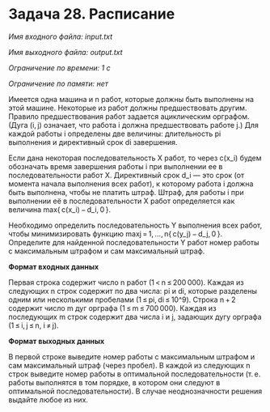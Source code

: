 # Задача 28. Расписание

*Имя входного файла: input.txt*

*Имя выходного файла: output.txt*

*Ограничение по времени: 1 с*

*Ограничение по памяти: нет*

Имеется одна машина и n работ, которые должны быть выполнены на этой машине. Некоторые из работ должны предшествовать другим. Правило предшествования работ задается ациклическим орграфом. (Дуга (i, j) означает, что работа i должна предшествовать работе j.) Для каждой работы i определены две величины: длительность pi выполнения и директивный срок di завершения.

Если дана некоторая последовательность X работ, то через c(x_i) будем обозначать время завершения работы i при выполнении ее в последовательности работ X. Директивный срок d_i — это срок (от момента начала выполнения всех работ), к которому работа i должна быть выполнена, чтобы не платить штраф. Штраф, для работы i при выполнении её в последовательности X работ определяется как величина max{ c(x_i) − d_i, 0 }.

Необходимо определить последовательность Y выполнения всех работ, чтобы минимизировать функцию maxj = 1, …, n{ c(y_j) − d_j, 0 }. Определите для найденной последовательности Y работ номер работы с максимальным штрафом и сам максимальный штраф.


**Формат входных данных**

Первая строка содержит число n работ (1 < n ≤ 200 000). Каждая из следующих n строк содержит по два числа: pi и di, которые разделены одним или несколькими пробелами (1 ≤ pi, di ≤ 10^9). Строка n + 2 содержит число m дуг орграфа (1 ≤ m ≤ 700 000). Каждая из последующих m строк содержит два числа i и j, задающих дугу орграфа (1 ≤ i, j ≤ n, i ≠ j).

**Формат выходных данных**

В первой строке выведите номер работы с максимальным штрафом и сам максимальный штраф (через пробел). В каждой из следующих n строк выведите номер работы в оптимальной последовательности (т. е. работы выполнятся в том порядке, в котором они следуют в оптимальной последовательности). В случае неоднозначности решения выдайте любое из них.
